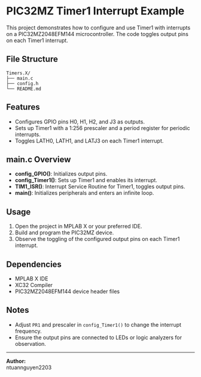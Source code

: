 # PIC32MZ Timer1 Interrupt Example

This project demonstrates how to configure and use Timer1 with interrupts on a PIC32MZ2048EFM144 microcontroller. The code toggles output pins on each Timer1 interrupt.

## File Structure

```
Timers.X/
├── main.c
├── config.h
└── README.md
```

## Features

- Configures GPIO pins H0, H1, H2, and J3 as outputs.
- Sets up Timer1 with a 1:256 prescaler and a period register for periodic interrupts.
- Toggles LATH0, LATH1, and LATJ3 on each Timer1 interrupt.

## main.c Overview

- **config_GPIO()**: Initializes output pins.
- **config_Timer1()**: Sets up Timer1 and enables its interrupt.
- **TIM1_ISR()**: Interrupt Service Routine for Timer1, toggles output pins.
- **main()**: Initializes peripherals and enters an infinite loop.

## Usage

1. Open the project in MPLAB X or your preferred IDE.
2. Build and program the PIC32MZ device.
3. Observe the toggling of the configured output pins on each Timer1 interrupt.

## Dependencies

- MPLAB X IDE
- XC32 Compiler
- PIC32MZ2048EFM144 device header files

## Notes

- Adjust `PR1` and prescaler in `config_Timer1()` to change the interrupt frequency.
- Ensure the output pins are connected to LEDs or logic analyzers for observation.

---

**Author:**  
ntuannguyen2203